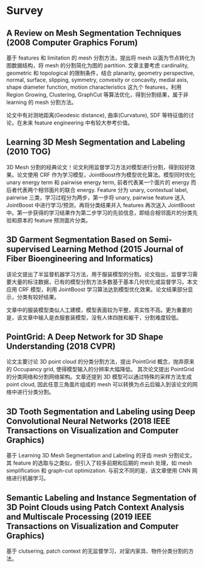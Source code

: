 
# Survey

## A Review on Mesh Segmentation Techniques (2008 Computer Graphics Forum)

基于 features 和 limitation 的 mesh 分割方法，提出将 mesh 以面为节点转化为图数据结构，将 mesh 的分割简化为图的 partition. 文章主要考虑 cardinality, geometric 和 topological 的限制条件，结合 planarity, geometry perspective, normal, surface, slipping, symmetry, convexity or concavity, medial axis, shape diameter function, motion characteristics 这九个 features，利用 Region Growing, Clustering, GraphCut 等算法优化，得到分割结果，属于非 learning 的 mesh 分割方法。

论文中有对测地距离(Geodesic distance), 曲率(Curvature), SDF 等特征值的讨论，在未来 feature engineering 中有较大参考价值。

## Learning 3D Mesh Segmentation and Labeling (2010 TOG)

3D Mesh 分割的经典论文！论文利用监督学习方法对模型进行分割，得到较好效果。论文使用 CRF 作为学习模型，JointBoost作为模型优化算法。模型同时优化 unary energy term 和 pairwise energy term, 前者代表某一个面片的 energy 而后者代表两个相邻面片的联合 energy. Feature 分为 unary, contextual label, pairwise 三类，学习过程分为两步，第一步将 unary, pairwise feature 送入 JointBoost 中进行学习/预测，再将分类结果并入 features 再次送入 JointBoost 中。第一步获得的学习结果作为第二步学习的先验信息，即结合相邻面片的分类先验和原本的 feature 预测面片分类。

## 3D Garment Segmentation Based on Semi-supervised Learning Method (2015 Journal of Fiber Bioengineering and Informatics)

该论文提出了半监督机器学习方法，用于服装模型的分割。论文指出，监督学习需要大量的标注数据，已有的模型分割方法多数基于基本几何优化或监督学习。本文应用 CRF 模型，利用 JointBoost 学习算法达到模型优化效果。论文结果部分显示，分类有较好结果。

文章中的服装模型类似人工建模，模型表面较为平整，真实性不高。更为重要的是，该文章中输入是衣服套装模型，没有人体四肢和躯干，分割难度较低。

## PointGrid: A Deep Network for 3D Shape Understanding (2018 CVPR)

论文主要讨论 3D point cloud 的分类分割方法，提出 PointGrid 概念，抛弃原来的 Occupancy grid, 使得模型输入的分辨率大幅降低。 其次论文提出 PointGrid 的分类网络和分割网络架构。文章还提到 3D 模型可以通过特殊的采样方法生成 point cloud, 因此任意三角面片组成的 mesh 可以转换为点云后输入到该论文的网络中进行分类分割。

## 3D Tooth Segmentation and Labeling using Deep Convolutional Neural Networks (2018 IEEE Transactions on Visualization and Computer Graphics)

基于 Learning 3D Mesh Segmentation and Labeling 的牙齿 mesh 分割论文，其 feature 的选取与之类似，但引入了较多前期和后期的 mesh 处理，如 mesh simplification 和 graph-cut optimization. 与前文不同的是，该文章使用 CNN 网络进行机器学习。

## Semantic Labeling and Instance Segmentation of 3D Point Clouds using Patch Context Analysis and Multiscale Processing (2019 IEEE Transactions on Visualization and Computer Graphics)

基于 clutsering, patch context 的无监督学习，对室内家具、物件分类分割的方法。